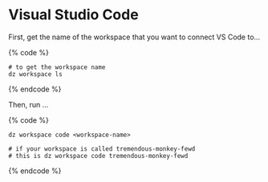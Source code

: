 # Visual Studio Code

First, get the name of the workspace that you want to connect VS Code to...

{% code %}
```
# to get the workspace name
dz workspace ls
```
{% endcode %}

Then, run ...

{% code %}
```
dz workspace code <workspace-name>

# if your workspace is called tremendous-monkey-fewd
# this is dz workspace code tremendous-monkey-fewd
```
{% endcode %}
